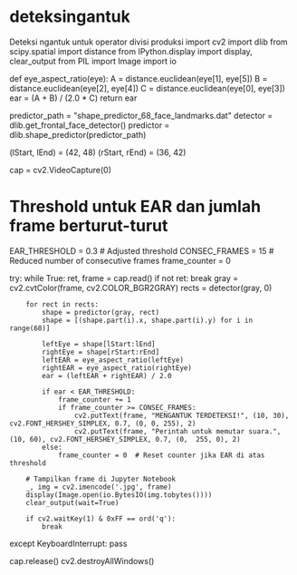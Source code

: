 # deteksingantuk
Deteksi ngantuk untuk operator divisi produksi 
import cv2
import dlib
from scipy.spatial import distance
from IPython.display import display, clear_output
from PIL import Image
import io

def eye_aspect_ratio(eye):
    A = distance.euclidean(eye[1], eye[5])
    B = distance.euclidean(eye[2], eye[4])
    C = distance.euclidean(eye[0], eye[3])
    ear = (A + B) / (2.0 * C)
    return ear

predictor_path = "shape_predictor_68_face_landmarks.dat"
detector = dlib.get_frontal_face_detector()
predictor = dlib.shape_predictor(predictor_path)

(lStart, lEnd) = (42, 48)
(rStart, rEnd) = (36, 42)

cap = cv2.VideoCapture(0)

# Threshold untuk EAR dan jumlah frame berturut-turut
EAR_THRESHOLD = 0.3  # Adjusted threshold
CONSEC_FRAMES = 15  # Reduced number of consecutive frames
frame_counter = 0

try:
    while True:
        ret, frame = cap.read()
        if not ret:
            break
        gray = cv2.cvtColor(frame, cv2.COLOR_BGR2GRAY)
        rects = detector(gray, 0)

        for rect in rects:
            shape = predictor(gray, rect)
            shape = [(shape.part(i).x, shape.part(i).y) for i in range(68)]

            leftEye = shape[lStart:lEnd]
            rightEye = shape[rStart:rEnd]
            leftEAR = eye_aspect_ratio(leftEye)
            rightEAR = eye_aspect_ratio(rightEye)
            ear = (leftEAR + rightEAR) / 2.0

            if ear < EAR_THRESHOLD:
                frame_counter += 1
                if frame_counter >= CONSEC_FRAMES:
                    cv2.putText(frame, "MENGANTUK TERDETEKSI!", (10, 30), cv2.FONT_HERSHEY_SIMPLEX, 0.7, (0, 0, 255), 2)
                    cv2.putText(frame, "Perintah untuk memutar suara.", (10, 60), cv2.FONT_HERSHEY_SIMPLEX, 0.7, (0,  255, 0), 2)
            else:
                frame_counter = 0  # Reset counter jika EAR di atas threshold

        # Tampilkan frame di Jupyter Notebook
        _, img = cv2.imencode('.jpg', frame)
        display(Image.open(io.BytesIO(img.tobytes())))
        clear_output(wait=True)

        if cv2.waitKey(1) & 0xFF == ord('q'):
            break

except KeyboardInterrupt:
    pass

cap.release()
cv2.destroyAllWindows()
